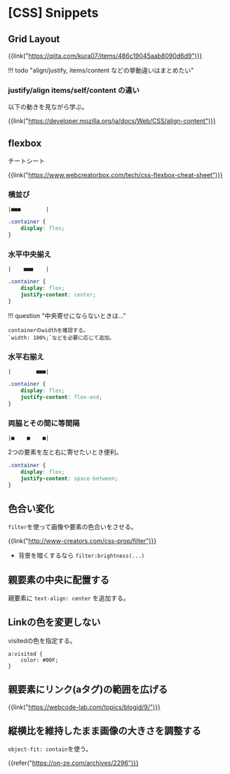# [CSS] Snippets


Grid Layout
-----------

{{link("https://qiita.com/kura07/items/486c19045aab8090d6d9")}}

!!! todo "align/justify, items/content などの挙動違いはまとめたい"


### justify/align items/self/content の違い

以下の動きを見ながら学ぶ。

{{link("https://developer.mozilla.org/ja/docs/Web/CSS/align-content")}}


flexbox
-------

チートシート

{{link("https://www.webcreatorbox.com/tech/css-flexbox-cheat-sheet")}}

### 横並び

```
|■■■        |
```

```css
.container {
    display: flex;
}
```

### 水平中央揃え

```
|    ■■■    |
```

```css
.container {
    display: flex;
    justify-content: center;
}
```

!!! question "中央寄せにならないときは..."

    containerのwidthを確認する。
    `width: 100%;`などを必要に応じて追加。


### 水平右揃え

```
|        ■■■|
```

```css
.container {
    display: flex;
    justify-content: flex-end;
}
```

### 両脇とその間に等間隔

```
|■    ■    ■|
```

2つの要素を左と右に寄せたいとき便利。

```css
.container {
    display: flex;
    justify-content: space-between;
}
```


色合い変化
----------

`filter`を使って画像や要素の色合いをさせる。

{{link("http://www-creators.com/css-prop/filter")}}

* 背景を暗くするなら `filter:brightness(...)`


親要素の中央に配置する
----------------------

親要素に `text-align: center` を追加する。


Linkの色を変更しない
--------------------

visitedの色を指定する。

```
a:visited {
    color: #00F;
}
```


親要素にリンク(aタグ)の範囲を広げる
-----------------------------------

{{link("https://webcode-lab.com/topics/blogid/9/")}}


縦横比を維持したまま画像の大きさを調整する
------------------------------------------

`object-fit: contain`を使う。

{{refer("https://on-ze.com/archives/2296")}}
